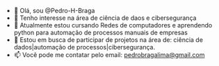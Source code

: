 - 👋 Olá, sou @Pedro-H-Braga
- 👀 Tenho interesse na área de ciência de daos e cibersegurança
- 🌱 Atualmente estou cursando Redes de computadores e aprendendo python para automação de processos manuais de empresas 
- 👾 Estou em busca de participar de projetos na área de: ciência de dados|automação de processos|cibersegurança.
- 📫 Você pode me contatar pelo email: pedrobragalima@gmail.com

<!---
Pedro-H-Braga/Pedro-H-Braga is a ✨ special ✨ repository because its `README.md` (this file) appears on your GitHub profile.
You can click the Preview link to take a look at your changes.
--->
